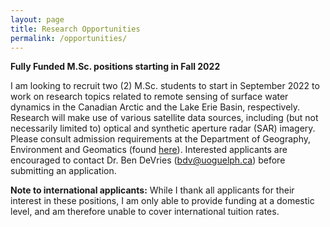 ```yaml
---
layout: page
title: Research Opportunities
permalink: /opportunities/
---
```


**Fully Funded M.Sc. positions starting in Fall 2022**

I am looking to recruit two (2) M.Sc. students to start in September 2022 to work on research topics related to remote sensing of surface water dynamics in the Canadian Arctic and the Lake Erie Basin, respectively. Research will make use of various satellite data sources, including (but not necessarily limited to) optical and synthetic aperture radar (SAR) imagery. Please consult admission requirements at the Department of Geography, Environment and Geomatics (found [here](https://geg.uoguelph.ca/graduate/masters-program)). Interested applicants are encouraged to contact Dr. Ben DeVries (bdv@uoguelph.ca) before submitting an application. 

**Note to international applicants:** While I thank all applicants for their interest in these positions, I am only able to provide funding at a domestic level, and am therefore unable to cover international tuition rates.